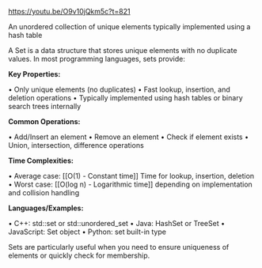 https://youtu.be/O9v10jQkm5c?t=821

An unordered collection of unique elements typically implemented using a hash table

A Set is a data structure that stores unique elements with no duplicate values. In most programming languages, sets provide:

**Key Properties:**

• Only unique elements (no duplicates)
• Fast lookup, insertion, and deletion operations
• Typically implemented using hash tables or binary search trees internally

**Common Operations:**

• Add/Insert an element
• Remove an element
• Check if element exists
• Union, intersection, difference operations

**Time Complexities:**

• Average case: [[O(1) - Constant time]] Time for lookup, insertion, deletion
• Worst case: [[O(log n) - Logarithmic time]] depending on implementation and collision handling

**Languages/Examples:**

• C++: std::set<int> or std::unordered_set<int>
• Java: HashSet<Integer> or TreeSet<Integer>
• JavaScript: Set object
• Python: set built-in type

Sets are particularly useful when you need to ensure uniqueness of elements or quickly check for membership.
